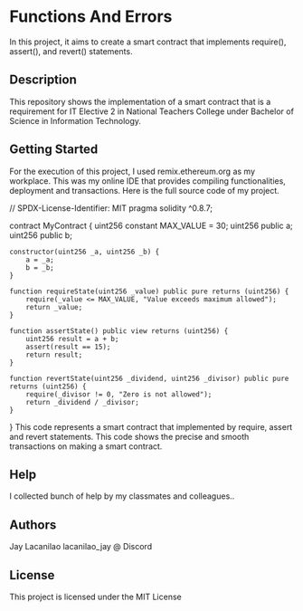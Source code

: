 # Functions And Errors

In this project, it aims to create a smart contract that implements require(), assert(), and revert() statements.

## Description

This repository shows the implementation of a smart contract that is a requirement for IT Elective 2 in National Teachers College under Bachelor of Science in Information Technology. 

## Getting Started

For the execution of this project, I used remix.ethereum.org as my workplace. This was my online IDE that provides compiling functionalities, deployment and transactions.
Here is the full source code of my project.

// SPDX-License-Identifier: MIT
pragma solidity ^0.8.7;

contract MyContract {
    uint256 constant MAX_VALUE = 30;
    uint256 public a;
    uint256 public b;

    constructor(uint256 _a, uint256 _b) {
        a = _a;
        b = _b;
    }

    function requireState(uint256 _value) public pure returns (uint256) {
        require(_value <= MAX_VALUE, "Value exceeds maximum allowed");
        return _value;
    }

    function assertState() public view returns (uint256) {
        uint256 result = a + b;
        assert(result == 15);
        return result;
    }

    function revertState(uint256 _dividend, uint256 _divisor) public pure returns (uint256) {
        require(_divisor != 0, "Zero is not allowed");
        return _dividend / _divisor;
    }
}
This code represents a smart contract that implemented by require, assert and revert statements. This code shows the precise and smooth transactions on making a smart contract. 


## Help

I collected bunch of help by my classmates and colleagues..

## Authors

Jay Lacanilao
lacanilao_jay @ Discord


## License

This project is licensed under the MIT License
